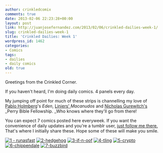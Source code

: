 ```yaml
---
author: crinkledcomix
comments: true
date: 2013-02-06 22:23:28+00:00
layout: post
link: http://juanjosefernandez.com/2013/02/06/crinkled-dailies-week-1/
slug: crinkled-dailies-week-1
title: 'Crinkled Dailies: Week 1'
wordpress_id: 1462
categories:
- Comics
tags:
- dailies
- daily comics
old: true
---
```


Greetings from the Crinkled Corner.

If you haven't heard, I'm doing daily comics. 4 panels every day. 

My jumping off point for much of these strips is channelling my love of [Pablo Holmberg](http://www.kioskerman.com/comics.html)'s _Eden_, [Liniers' ](http://macanudoliniers.blogspot.com/)_Macanudos_ and [Nicholas Gurewitch's](http://pbfcomics.com/) _Perry Bible Fellowship. _Who knows where they'll go from there!

You can expect 7 comics posted here everyweek. If you want the convenience of daily updates and you're a tumblr user, [just follow me there.](http://crinklesnsmudges.tumblr.com/) That's where I initially share these. Hope some of these will make you smile.


[![1 - runasfast](http://fernandezjuanjose.files.wordpress.com/2013/02/1-runasfast.gif)](http://fernandezjuanjose.files.wordpress.com/2013/02/1-runasfast.gif) [![2-hedgehog](http://fernandezjuanjose.files.wordpress.com/2013/02/2-hedgehog.gif)](http://fernandezjuanjose.files.wordpress.com/2013/02/2-hedgehog.gif) [![3-if-n-oof](http://fernandezjuanjose.files.wordpress.com/2013/02/3-if-n-oof.gif)](http://fernandezjuanjose.files.wordpress.com/2013/02/3-if-n-oof.gif) [![4-tling](http://fernandezjuanjose.files.wordpress.com/2013/02/4-tling.gif)](http://fernandezjuanjose.files.wordpress.com/2013/02/4-tling.gif) [![5-crypto](http://fernandezjuanjose.files.wordpress.com/2013/02/5-crypto.gif)](http://fernandezjuanjose.files.wordpress.com/2013/02/5-crypto.gif) [![6-chippendale](http://fernandezjuanjose.files.wordpress.com/2013/02/6-chippendale.gif)](http://fernandezjuanjose.files.wordpress.com/2013/02/6-chippendale.gif) [![7-buzzbird](http://fernandezjuanjose.files.wordpress.com/2013/02/7-buzzbird.gif)](http://fernandezjuanjose.files.wordpress.com/2013/02/7-buzzbird.gif)
